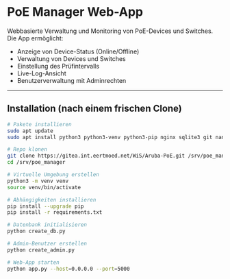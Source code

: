 # PoE Manager Web-App

Webbasierte Verwaltung und Monitoring von PoE-Devices und Switches.  
Die App ermöglicht:

- Anzeige von Device-Status (Online/Offline)
- Verwaltung von Devices und Switches
- Einstellung des Prüfintervalls
- Live-Log-Ansicht
- Benutzerverwaltung mit Adminrechten

---

## **Installation (nach einem frischen Clone)**

```bash
# Pakete installieren
sudo apt update
sudo apt install python3 python3-venv python3-pip nginx sqlite3 git nano -y

# Repo klonen
git clone https://gitea.int.eertmoed.net/WiS/Aruba-PoE.git /srv/poe_manager
cd /srv/poe_manager

# Virtuelle Umgebung erstellen
python3 -m venv venv
source venv/bin/activate

# Abhängigkeiten installieren
pip install --upgrade pip
pip install -r requirements.txt

# Datenbank initialisieren
python create_db.py

# Admin-Benutzer erstellen
python create_admin.py

# Web-App starten
python app.py --host=0.0.0.0 --port=5000
```

